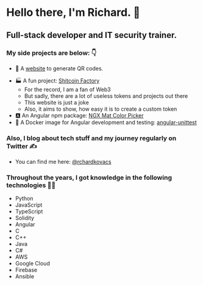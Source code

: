 # Hello there, I'm Richard. 👋

## Full-stack developer and IT security trainer.

### My side projects are below: 👇

- 🔳 A [website](https://en.qrkodgenerator.com/) to generate QR codes.
<!-- - A [website]() to remove passwords from PDFs. -->
<!-- A [website](https://www.yournextcv.com) to create your own CV. -->
- 🏭 A<!--nd finally, a--> fun project: [Shitcoin Factory](https://www.shitcoinfactory.com)
  + For the record, I am a fan of Web3
  + But sadly, there are a lot of useless tokens and projects out there
  + This website is just a joke
  + Also, it aims to show, how easy it is to create a custom token
- 🅰️ An Angular npm package: [NGX Mat Color Picker](https://www.npmjs.com/package/ngx-mat-color-picker)
- 🐋 A Docker image for Angular development and testing: [angular-unittest](https://hub.docker.com/r/richardkovacs/angular-unittest)

### Also, I blog about tech stuff and my journey regularly on Twitter ✍️

- You can find me here: [@rchardkovacs](https://twitter.com/rchardkovacs)

### Throughout the years, I got knowledge in the following technologies 👨‍💻

- Python
- JavaScript
- TypeScript
- Solidity
- Angular
- C
- C++
- Java
- C#
- AWS
- Google Cloud
- Firebase
- Ansible

<!--
**kovrichard/kovrichard** is a ✨ _special_ ✨ repository because its `README.md` (this file) appears on your GitHub profile.

Here are some ideas to get you started:

- 🔭 I’m currently working on ...
- 🌱 I’m currently learning ...
- 👯 I’m looking to collaborate on ...
- 🤔 I’m looking for help with ...
- 💬 Ask me about ...
- 📫 How to reach me: ...
- 😄 Pronouns: ...
- ⚡ Fun fact: ...
-->
